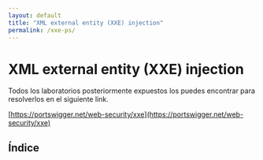 ```yaml
---
layout: default
title: "XML external entity (XXE) injection"
permalink: /xxe-ps/
---
```


# XML external entity (XXE) injection

Todos los laboratorios posteriormente expuestos los puedes encontrar para resolverlos en el siguiente link.

[https://portswigger.net/web-security/xxe](https://portswigger.net/web-security/xxe)

## Índice

